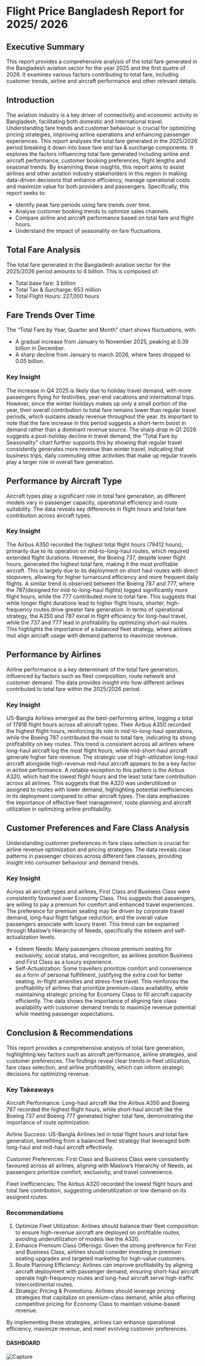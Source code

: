 # Flight Price Bangladesh Report for 2025/ 2026
## Executive Summary
This report provides a comprehensive analysis of the total fare generated in the Bangladesh aviation sector for the year 2025 and the first quatre of 2026. It examines various factors contributing to total fare, including customer trends, airline and aircraft performance and other relevant details. 
## Introduction
The aviation industry is a key driver of connectivity and economic activity in Bangladesh, facilitating both domestic and international travel. Understanding fare trends and customer behaviour is crucial for optimizing pricing strategies, improving airline operations and enhancing passenger experiences.
This report analyses the total fare generated in the 2025/2026 period breaking it down into base fare and tax & surcharge components. It explores the factors influencing total fare generated including airline and aircraft performance, customer booking preferences, flight lengths and seasonal trends. 
By examining these insights, this report aims to assist airlines and other aviation industry stakeholders in this region in making data-driven decisions that enhance efficiency, manage operational costs and maximize value for both providers and passengers. Specifically, this report seeks to:
* Identify peak fare periods using fare trends over time.
* Analyse customer booking trends to optimize sales channels.
* Compare airline and aircraft performance based on total fare and flight hours.
* Understand the impact of seasonality on fare fluctuations.
## Total Fare Analysis
The total fare generated in the Bangladesh aviation sector for the 2025/2026 period amounts to 4 billion. This is composed of:
* Total base fare: 3 billion
* Total Tax & Surcharge: 653 million
* Total Flight Hours: 227,000 hours
## Fare Trends Over Time
The “Total Fare by Year, Quarter and Month” chart shows fluctuations, with:
*	A gradual increase from January to November 2025, peaking at 0.39 billion in December.
*	A sharp decline from January to march 2026, where fares dropped to 0.05 billion.
### Key Insight
The increase in Q4 2025 is likely due to holiday travel demand, with more passengers flying for festivities, year-end vacations and international trips. However, since the winter holidays makes up only a small portion of the year, their overall contribution to total fare remains lower than regular travel periods, which sustains steady revenue throughout the year. Its important to note that the fare increase in this period suggests a short-term boost in demand rather than a dominant revenue source. The sharp drop in Q1 2026 suggests a post-holiday decline in travel demand, the “Total Fare by Seasonality” chart further supports this by showing that regular travel consistently generates more revenue than winter travel, indicating that business trips, daily commuting other activities that make up regular travels play a larger role in overall fare generation.
## Performance by Aircraft Type
Aircraft types play a significant role in total fare generation, as different models vary in passenger capacity, operational efficiency and route suitability. The data reveals key differences in flight hours and total fare contribution across aircraft types.
### Key Insight
The Airbus A350 recorded the highest total flight hours (79412 hours), primarily due to its operation on mid-to-long-haul routes, which required extended flight durations. However, the Boeing 737, despite lower flight hours, generated the highest total fare, making it the most profitable aircraft. This is largely due to its deployment on short haul routes with direct stopovers, allowing for higher turnaround efficiency and more frequent daily flights.
A similar trend is observed between the Boeing 787 and 777, where the 787(designed for mid-to-long-haul flights) logged significantly more flight hours, while the 777 contributed more to total fare. This suggests that while longer flight durations lead to higher flight hours, shorter, high-frequency routes drive greater fare generation.
In terms of operational strategy, the A350 and 787 excel in flight efficiency for long-haul travel, while the 737 and 777 lead in profitability by optimizing short-aul routes. This highlights the importance of a balanced fleet strategy, where airlines mut align aircraft usage with demand patterns to maximize revenue.
## Performance by Airlines
Airline performance is a key determinant of the total fare generation, influenced by factors such as fleet composition, route network and customer demand. The data provides insight into how different airlines contributed to total fare within the 2025/2026 period.
### Key Insight
US-Bangla Airlines emerged as the best-performing airline, logging a total of 17918 flight hours across all aircraft types. Their Airbus A350 recorded the highest flight hours, reinforcing its role in mid-to-long-haul operations, while the Boeing 787 contributed the most to total fare, indicating its strong profitability on key routes. 
This trend is consistent across all airlines where long-haul aircraft log the most flight hours, while mid-short-haul aircraft generate higher fare revenue. The strategic use of high-utilization long-haul aircraft alongside high-revenue mid-haul aircraft appears to be a key factor in airline performance.
A notable exception to this pattern is the Airbus A320, which had the lowest flight hours and the least total fare contribution across all airlines. This suggests that the A320 was underutilized or assigned to routes with lower demand, highlighting potential inefficiencies in its deployment compared to other aircraft types.
The data emphasizes the importance of effective fleet management, route planning and aircraft utilization in optimizing airline profitability.
## Customer Preferences and Fare Class Analysis
Understanding customer preferences in fare class selection is crucial for airline revenue optimization and pricing strategies. The data reveals clear patterns in passenger choices across different fare classes, providing insight into consumer behaviour and demand trends.
### Key Insight
Across all aircraft types and airlines, First Class and Business Class were consistently favoured over Economy Class. This suggests that passengers, are willing to pay a premium for comfort and enhanced travel experiences. The preference for premium seating may be driven by corporate travel demand, long-haul flight fatigue reduction, and the overall value passengers associate with luxury travel.
This trend can be explained through Maslow’s Hierarchy of Needs, specifically the esteem and self-actualization levels.
*	Esteem Needs: Many passengers choose premium seating for exclusivity, social status, and recognition, as airlines position Business and First Class as a luxury experience.
*	Self-Actualization: Some travellers prioritize comfort and convenience as a form of personal fulfillment, justifying the extra cost for better seating, in-flight amenities and stress-free travel.
This reinforces the profitability of airlines that prioritize premium-class availability, while maintaining strategic pricing for Economy Class to fill aircraft capacity efficiently. The data shows the importance of aligning fare class availability with customer demand trends to maximize revenue potential while meeting passenger expectations. 
## Conclusion & Recommendations
This report provides a comprehensive analysis of total fare generation, highlighting key factors such as aircraft performance, airline strategies, and customer preferences. The findings reveal clear trends in fleet utilization, fare class selection, and airline profitability, which can inform strategic decisions for optimizing revenue.
### Key Takeaways
Aircraft Performance: Long-haul aircraft like the Airbus A350 and Boeing 787 recorded the highest flight hours, while short-haul aircraft like the Boeing 737 and Boeing 777 generated higher total fare, demonstrating the importance of route optimization.

Airline Success: US-Bangla Airlines led in total flight hours and total fare generation, benefiting from a balanced fleet strategy that leveraged both long-haul and mid-haul aircraft effectively.

Customer Preferences: First Class and Business Class were consistently favoured across all airlines, aligning with Maslow’s Hierarchy of Needs, as passengers prioritize comfort, exclusivity, and travel convenience.

Fleet Inefficiencies: The Airbus A320 recorded the lowest flight hours and total fare contribution, suggesting underutilization or low demand on its assigned routes.

### Recommendations
1. Optimize Fleet Utilization: Airlines should balance their fleet composition to ensure high-revenue aircraft are deployed on profitable routes, avoiding underutilization of models like the A320.
2. Enhance Premium Class Offerings: Given the strong preference for First and Business Class, airlines should consider investing in premium seating upgrades and targeted marketing for high-value customers.
3. Route Planning Efficiency: Airlines can improve profitability by aligning aircraft deployment with passenger demand, ensuring short-haul aircraft operate high-frequency routes and long-haul aircraft serve high-traffic intercontinental routes.
4. Strategic Pricing & Promotions: Airlines should leverage pricing strategies that capitalize on premium-class demand, while also offering competitive pricing for Economy Class to maintain volume-based revenue.

By implementing these strategies, airlines can enhance operational efficiency, maximize revenue, and meet evolving customer preferences.
#### DASHBOARD
![Capture](https://github.com/user-attachments/assets/5fe50827-2adf-4e93-acd8-d9c33b5ae976)
